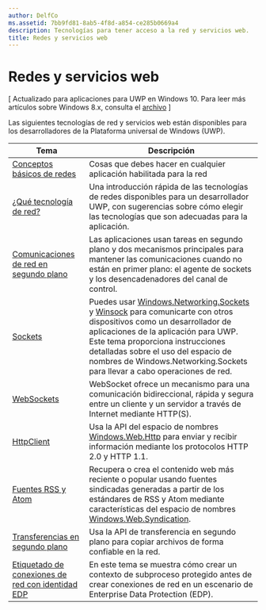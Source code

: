 ```yaml
---
author: DelfCo
ms.assetid: 7bb9fd81-8ab5-4f8d-a854-ce285b0669a4
description: Tecnologías para tener acceso a la red y servicios web.
title: Redes y servicios web
---
```


# Redes y servicios web

\[ Actualizado para aplicaciones para UWP en Windows 10. Para leer más artículos sobre Windows 8.x, consulta el [archivo](http://go.microsoft.com/fwlink/p/?linkid=619132) \]

Las siguientes tecnologías de red y servicios web están disponibles para los desarrolladores de la Plataforma universal de Windows (UWP).

| Tema                                                                                   | Descripción                                                                      |
|-----------------------------------------------------------------------------------------|----------------------------------------------------------------------------------|
| [Conceptos básicos de redes](networking-basics.md)                                               | Cosas que debes hacer en cualquier aplicación habilitada para la red                     |
| [¿Qué tecnología de red?](which-networking-technology.md)                          | Una introducción rápida de las tecnologías de redes disponibles para un desarrollador UWP, con sugerencias sobre cómo elegir las tecnologías que son adecuadas para la aplicación.               |
| [Comunicaciones de red en segundo plano](network-communications-in-the-background.md) | Las aplicaciones usan tareas en segundo plano y dos mecanismos principales para mantener las comunicaciones cuando no están en primer plano: el agente de sockets y los desencadenadores del canal de control.                  |
| [Sockets](sockets.md)                                                                   | Puedes usar [Windows.Networking.Sockets](https://msdn.microsoft.com/en-us/library/windows/apps/xaml/windows.networking.sockets.aspx) y [Winsock](https://msdn.microsoft.com/library/windows/desktop/ms737523) para comunicarte con otros dispositivos como un desarrollador de aplicaciones de la aplicación para UWP. Este tema proporciona instrucciones detalladas sobre el uso del espacio de nombres de Windows.Networking.Sockets para llevar a cabo operaciones de red. |
| [WebSockets](websockets.md)                                                             | WebSocket ofrece un mecanismo para una comunicación bidireccional, rápida y segura entre un cliente y un servidor a través de Internet mediante HTTP(S).                 |
| [HttpClient](httpclient.md)                                                             | Usa la API del espacio de nombres [Windows.Web.Http](https://msdn.microsoft.com/library/windows/apps/dn279692) para enviar y recibir información mediante los protocolos HTTP 2.0 y HTTP 1.1.             |
| [Fuentes RSS y Atom](web-feeds.md)                                                          | Recupera o crea el contenido web más reciente o popular usando fuentes sindicadas generadas a partir de los estándares de RSS y Atom mediante características del espacio de nombres [Windows.Web.Syndication](https://msdn.microsoft.com/library/windows/apps/br243632).                   |
| [Transferencias en segundo plano](background-transfers.md)                                         | Usa la API de transferencia en segundo plano para copiar archivos de forma confiable en la red.           |
| [Etiquetado de conexiones de red con identidad EDP](tagging_network_connections_with_edp_identity.md) | En este tema se muestra cómo crear un contexto de subproceso protegido antes de crear conexiones de red en un escenario de Enterprise Data Protection (EDP). |


<!--HONumber=May16_HO2-->


